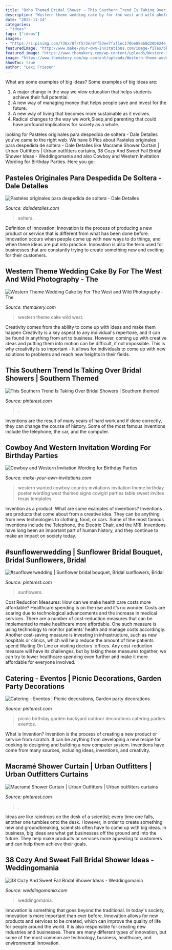 ```yaml
---
title: "Boho Themed Bridal Shower ~ This Southern Trend Is Taking Over Bridal Showers"
description: "Western theme wedding cake by for the west and wild photography"
date: "2022-11-14"
categories:
- "ideas"
tags: ["ideas"]
images:
- "https://i.pinimg.com/736x/8f/f5/3e/8ff53ee7faf1ec170be88eb8d20b824e.jpg"
featuredImage: "http://www.make-your-own-invitations.com/image-files/bk-cowboy-invitations.jpg"
featured_image: "https://www.themakery.com/wp-content/uploads/Western-theme-wedding-ckae-by-for-the-west-and-wild-photography-In-Denver.jpg"
image: "https://www.themakery.com/wp-content/uploads/Western-theme-wedding-ckae-by-for-the-west-and-wild-photography-In-Denver.jpg"
ShowToc: true
author: "Lexi Friesen"
---
```



What are some examples of big ideas?
Some examples of big ideas are: 
1. A major change in the way we view education that helps students achieve their full potential. 
2. A new way of managing money that helps people save and invest for the future. 
3. A new way of living that becomes more sustainable as it evolves. 
4. Radical changes to the way we work,Sleep,and parenting that could have profound implications for society as a whole.

	

		
looking for Pasteles originales para despedida de soltera - Dale Detalles you've came to the right web. We have 8 Pics about Pasteles originales para despedida de soltera - Dale Detalles like Macramé Shower Curtain | Urban Outfitters | Urban outfitters curtains, 38 Cozy And Sweet Fall Bridal Shower Ideas - Weddingomania and also Cowboy and Western Invitation Wording for Birthday Parties. Here you go:
		
    
## Pasteles Originales Para Despedida De Soltera - Dale Detalles

<img loading=lazy src="https://i1.wp.com/www.daledetalles.com/wp-content/uploads/2016/07/pastel-para-despedida-de-soltera18.jpg" onerror="this.onerror=null;this.src='https://tse4.mm.bing.net/th?id=OIP.VLaveReI5xOTdVieAGBS1AHaLH&amp;pid=15.1';" alt="Pasteles originales para despedida de soltera - Dale Detalles">

_Source: daledetalles.com_

>soltera. 

	

Definition of Innovation:
Innovation is the process of producing a new product or service that is different from what has been done before. Innovation occurs when people come up with new ways to do things, and when these ideas are put into practice. Innovation is also the term used for businesses that are constantly trying to create something new and exciting for their customers.

    
## Western Theme Wedding Cake By For The West And Wild Photography - The

<img loading=lazy src="https://www.themakery.com/wp-content/uploads/Western-theme-wedding-ckae-by-for-the-west-and-wild-photography-In-Denver.jpg" onerror="this.onerror=null;this.src='https://tse3.mm.bing.net/th?id=OIP.AEMMT2Ozdc14YT4r_e_iRgHaLH&amp;pid=15.1';" alt="Western Theme Wedding Cake by For The West and Wild Photography - The">

_Source: themakery.com_

>western theme cake wild west. 

	

Creativity comes from the ability to come up with ideas and make them happen
Creativity is a key aspect to any individual's repertoire, and it can be found in anything from art to business. However, coming up with creative ideas and putting them into motion can be difficult, if not impossible. This is why creativity is so important - it allows for individuals to come up with new solutions to problems and reach new heights in their fields.

    
## This Southern Trend Is Taking Over Bridal Showers | Southern Themed

<img loading=lazy src="https://i.pinimg.com/736x/8f/f5/3e/8ff53ee7faf1ec170be88eb8d20b824e.jpg" onerror="this.onerror=null;this.src='https://tse3.mm.bing.net/th?id=OIP.vzzp4qFSTfGzXWqlgf6pFAHaLF&amp;pid=15.1';" alt="This Southern Trend Is Taking Over Bridal Showers | Southern themed">

_Source: pinterest.com_

>. 

	

Inventions are the result of many years of hard work and if done correctly, they can change the course of history. Some of the most famous inventions include the telephone, the car, and the computer.

    
## Cowboy And Western Invitation Wording For Birthday Parties

<img loading=lazy src="http://www.make-your-own-invitations.com/image-files/bk-cowboy-invitations.jpg" onerror="this.onerror=null;this.src='https://tse2.mm.bing.net/th?id=OIP.RJZVQpE9lP8rbOSQTyvAGAHaLH&amp;pid=15.1';" alt="Cowboy and Western Invitation Wording for Birthday Parties">

_Source: make-your-own-invitations.com_

>western wanted cowboy country invitations invitation theme birthday poster wording west themed signs cowgirl parties table sweet invites texas templates. 

	

Invention as a product: What are some examples of inventions?
Inventions are products that come about from a creative idea. They can be anything from new technologies to clothing, food, or cars. Some of the most famous inventions include the Telephone, the Electric Chair, and the MRI. Inventions have long been an important part of human history, and they continue to make an impact on society today.

    
## #sunflowerwedding | Sunflower Bridal Bouquet, Bridal Sunflowers, Bridal

<img loading=lazy src="https://i.pinimg.com/736x/92/ba/b2/92bab29ee52fa78a9e556c3185ad71c0.jpg" onerror="this.onerror=null;this.src='https://tse2.mm.bing.net/th?id=OIP.T6zV9ptZ7itqi8XNLV0PWgHaMC&amp;pid=15.1';" alt="#sunflowerwedding | Sunflower bridal bouquet, Bridal sunflowers, Bridal">

_Source: pinterest.com_

>sunflowers. 

	

Cost Reduction Measures: How can we make health care costs more affordable?
Healthcare spending is on the rise and it’s no wonder. Costs are soaring due to technological advancements and the increase in medical services. There are a number of cost-reduction measures that can be implemented to make healthcare more affordable. One such measure is using technology to monitor patients’ health and manage costs accordingly. Another cost-saving measure is investing in infrastructure, such as new hospitals or clinics, which will help reduce the amount of time patients spend Waiting On Line or visiting doctors’ offices.
Any cost-reduction measure will have its challenges, but by taking these measures together, we can try to lower healthcare spending even further and make it more affordable for everyone involved.

    
## Catering - Eventos | Picnic Decorations, Garden Party Decorations

<img loading=lazy src="https://i.pinimg.com/736x/d9/7b/4c/d97b4c393ed76eabf88142d18c02a62c--picnic-catering.jpg" onerror="this.onerror=null;this.src='https://tse3.mm.bing.net/th?id=OIP.df4_1gkY2tFjzef3MDFKGADhEs&amp;pid=15.1';" alt="Catering - Eventos | Picnic decorations, Garden party decorations">

_Source: pinterest.com_

>picnic birthday garden backyard outdoor decorations catering parties eventos. 

	

What is Invention?
Invention is the process of creating a new product or service from scratch. It can be anything from developing a new recipe for cooking to designing and building a new computer system. Inventions have come from many sources, including ideas, inventions, and creativity.

    
## Macramé Shower Curtain | Urban Outfitters | Urban Outfitters Curtains

<img loading=lazy src="https://i.pinimg.com/736x/1f/0f/dc/1f0fdc07508350b136c443b5667beec2.jpg" onerror="this.onerror=null;this.src='https://tse1.mm.bing.net/th?id=OIP.PlaPb6LHGvRbqeCkoM3AUAHaLG&amp;pid=15.1';" alt="Macramé Shower Curtain | Urban Outfitters | Urban outfitters curtains">

_Source: pinterest.com_

>. 

	

Ideas are like raindrops on the desk of a scientist; every time one falls, another one tumbles onto the desk. However, in order to create something new and groundbreaking, scientists often have to come up with big ideas. In business, big ideas are what get businesses off the ground and into the future. They help make products or services more appealing to customers and can help them achieve their goals.

    
## 38 Cozy And Sweet Fall Bridal Shower Ideas - Weddingomania

<img loading=lazy src="https://i.weddingomania.com/cozy-and-sweet-fall-bridal-shower-ideas-38.jpg" onerror="this.onerror=null;this.src='https://tse3.mm.bing.net/th?id=OIP.MkznZMWb63mrYkD_Dwx95gHaKY&amp;pid=15.1';" alt="38 Cozy And Sweet Fall Bridal Shower Ideas - Weddingomania">

_Source: weddingomania.com_

>weddingomania. 

	

Innovation is something that goes beyond the traditional. In today's society, innovation is more important than ever before. Innovation allows for new products and services to be created, which can improve the quality of life for people around the world. It is also responsible for creating new industries and businesses. There are many different types of innovation, but some of the most common are technology, business, healthcare, and environmental innovation.

